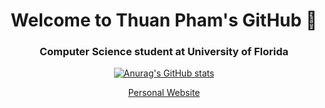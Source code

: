 <h1 align="center"> Welcome to Thuan Pham's GitHub 👋 </h1>
<h3 align="center"> Computer Science student at University of Florida </h3>


<div align = "center">

[![Anurag's GitHub stats](https://github-readme-stats.vercel.app/api?username=thuanpham7&count_private=true)](https://github.com/anuraghazra/github-readme-stats)

<p><a href = "https://www.thuanpham.me/">Personal Website </a></p>

</div>
